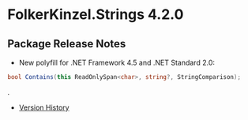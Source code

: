 # FolkerKinzel.Strings 4.2.0
## Package Release Notes

- New polyfill for .NET Framework 4.5 and .NET Standard 2.0:
```csharp
bool Contains(this ReadOnlySpan<char>, string?, StringComparison);
```

.
- [Version History](https://github.com/FolkerKinzel/Strings/releases)


